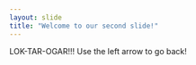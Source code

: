 ```yaml
---
layout: slide
title: "Welcome to our second slide!"
---
```

LOK-TAR-OGAR!!!
Use the left arrow to go back!
